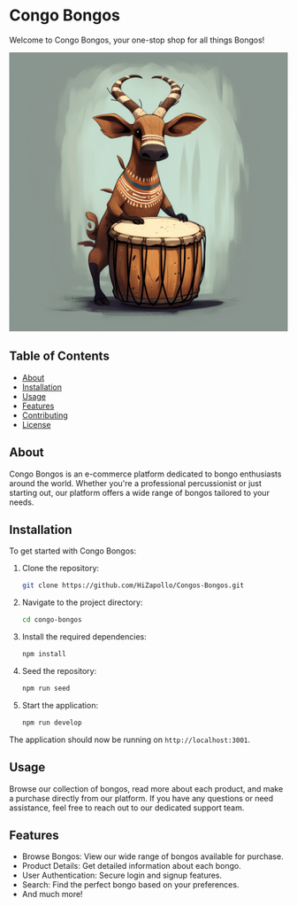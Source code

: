 # Congo Bongos

Welcome to Congo Bongos, your one-stop shop for all things Bongos!

![Congo Bongos Logo](/client/src/assets/CongoBongoLogo.png)

## Table of Contents

- [About](#about)
- [Installation](#installation)
- [Usage](#usage)
- [Features](#features)
- [Contributing](#contributing)
- [License](#license)

## About

Congo Bongos is an e-commerce platform dedicated to bongo enthusiasts around the world. Whether you're a professional percussionist or just starting out, our platform offers a wide range of bongos tailored to your needs.

## Installation

To get started with Congo Bongos:

1. Clone the repository:
   ```bash
   git clone https://github.com/HiZapollo/Congos-Bongos.git
   ```

2. Navigate to the project directory:
   ```bash
   cd congo-bongos
   ```

3. Install the required dependencies:
   ```bash
   npm install
   ```
4. Seed the repository:
   ```bash
   npm run seed
   ```   

5. Start the application:
   ```bash
   npm run develop
   ```

The application should now be running on `http://localhost:3001`.

## Usage

Browse our collection of bongos, read more about each product, and make a purchase directly from our platform. If you have any questions or need assistance, feel free to reach out to our dedicated support team.

## Features

- Browse Bongos: View our wide range of bongos available for purchase.
- Product Details: Get detailed information about each bongo.
- User Authentication: Secure login and signup features.
- Search: Find the perfect bongo based on your preferences.
- And much more!

